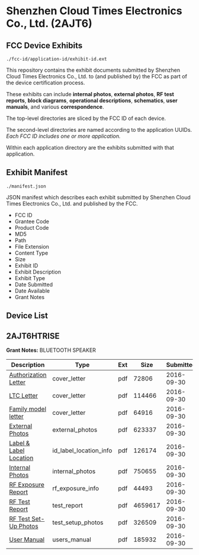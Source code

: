# Shenzhen Cloud Times Electronics Co., Ltd. (2AJT6)
## FCC Device Exhibits

```
./fcc-id/application-id/exhibit-id.ext
```

This repository contains the exhibit documents submitted by Shenzhen Cloud Times Electronics Co., Ltd. to (and published by) the FCC as part of the device certification process.

These exhibits can include **internal photos**, **external photos**, **RF test reports**, **block diagrams**, **operational descriptions**, **schematics**, **user manuals**, and various **correspondence**.

The top-level directories are sliced by the FCC ID of each device.

The second-level directories are named according to the application UUIDs. *Each FCC ID includes one or more application.*

Within each application directory are the exhibits submitted with that application. 

## Exhibit Manifest

```
./manifest.json
```

JSON manifest which describes each exhibit submitted by Shenzhen Cloud Times Electronics Co., Ltd. and published by the FCC.

- FCC ID
- Grantee Code
- Product Code
- MD5
- Path
- File Extension
- Content Type
- Size
- Exhibit ID
- Exhibit Description
- Exhibit Type
- Date Submitted
- Date Available
- Grant Notes

## Device List
## 2AJT6HTRISE
**Grant Notes:** BLUETOOTH SPEAKER

| Description | Type | Ext | Size | Submitted | Available |
| ----------- | ---- | --- | ---- | --------- | --------- |
| [Authorization Letter](2AJT6HTRISE/ff7367f6a7170951a6c8b6487fc5e4c7/3152735.pdf) | cover_letter | pdf | 72806 | 2016-09-30 | 2016-09-30 |
| [LTC Letter](2AJT6HTRISE/ff7367f6a7170951a6c8b6487fc5e4c7/3152736.pdf) | cover_letter | pdf | 114466 | 2016-09-30 | 2016-09-30 |
| [Family model letter](2AJT6HTRISE/ff7367f6a7170951a6c8b6487fc5e4c7/3152737.pdf) | cover_letter | pdf | 64916 | 2016-09-30 | 2016-09-30 |
| [External Photos](2AJT6HTRISE/ff7367f6a7170951a6c8b6487fc5e4c7/3152738.pdf) | external_photos | pdf | 623337 | 2016-09-30 | 2016-09-30 |
| [Label & Label Location](2AJT6HTRISE/ff7367f6a7170951a6c8b6487fc5e4c7/3152739.pdf) | id_label_location_info | pdf | 126174 | 2016-09-30 | 2016-09-30 |
| [Internal Photos](2AJT6HTRISE/ff7367f6a7170951a6c8b6487fc5e4c7/3152740.pdf) | internal_photos | pdf | 750655 | 2016-09-30 | 2016-09-30 |
| [RF Exposure Report](2AJT6HTRISE/ff7367f6a7170951a6c8b6487fc5e4c7/3152742.pdf) | rf_exposure_info | pdf | 44493 | 2016-09-30 | 2016-09-30 |
| [RF Test Report](2AJT6HTRISE/ff7367f6a7170951a6c8b6487fc5e4c7/3152744.pdf) | test_report | pdf | 4659617 | 2016-09-30 | 2016-09-30 |
| [RF Test Set-Up Photos](2AJT6HTRISE/ff7367f6a7170951a6c8b6487fc5e4c7/3152745.pdf) | test_setup_photos | pdf | 326509 | 2016-09-30 | 2016-09-30 |
| [User Manual](2AJT6HTRISE/ff7367f6a7170951a6c8b6487fc5e4c7/3152746.pdf) | users_manual | pdf | 185932 | 2016-09-30 | 2016-09-30 |
